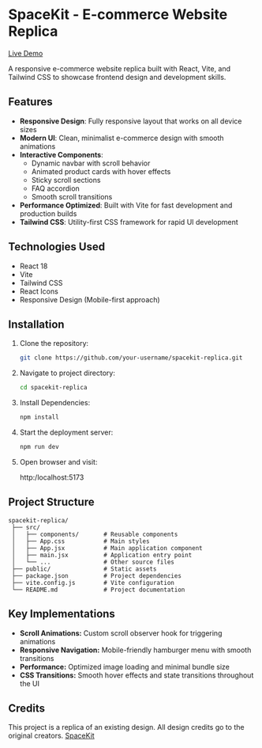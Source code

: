 # SpaceKit - E-commerce Website Replica 
[Live Demo](https://tasdidkabiradil.github.io/Spacekit-Replica/)

A responsive e-commerce website replica built with React, Vite, and Tailwind CSS to showcase frontend design and development skills.

## Features

- **Responsive Design**: Fully responsive layout that works on all device sizes
- **Modern UI**: Clean, minimalist e-commerce design with smooth animations
- **Interactive Components**:
  - Dynamic navbar with scroll behavior
  - Animated product cards with hover effects
  - Sticky scroll sections
  - FAQ accordion
  - Smooth scroll transitions
- **Performance Optimized**: Built with Vite for fast development and production builds
- **Tailwind CSS**: Utility-first CSS framework for rapid UI development

## Technologies Used

- React 18
- Vite
- Tailwind CSS
- React Icons
- Responsive Design (Mobile-first approach)

## Installation

1. Clone the repository:
   ```bash
   git clone https://github.com/your-username/spacekit-replica.git

   ```
2. Navigate to project directory:
   ```bash
   cd spacekit-replica
   
   ```
3. Install Dependencies:
   ```bash
   npm install
   
   ```
4. Start the deployment server:
   ```bash
   npm run dev

   ```
5. Open browser and visit:
   
   http:/localhost:5173

## Project Structure
   
   ```
   spacekit-replica/
    ├── src/
    │   ├── components/       # Reusable components
    │   ├── App.css           # Main styles
    │   ├── App.jsx           # Main application component
    │   ├── main.jsx          # Application entry point
    │   └── ...               # Other source files
    ├── public/               # Static assets
    ├── package.json          # Project dependencies
    ├── vite.config.js        # Vite configuration
    └── README.md             # Project documentation

   ```

## Key Implementations
- **Scroll Animations:** Custom scroll observer hook for triggering animations
- **Responsive Navigation:** Mobile-friendly hamburger menu with smooth transitions
- **Performance:** Optimized image loading and minimal bundle size
- **CSS Transitions:** Smooth hover effects and state transitions throughout the UI

## Credits
This project is a replica of an existing design. All design credits go to the original creators. [SpaceKit](https://spacekit-template.webflow.io/)

